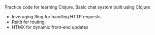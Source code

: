 Practice code for learning Clojure. 
Basic chat system built using Clojure
- leveraging Ring for handling HTTP requests
- Reitit for routing, 
- HTMX for dynamic front-end updates
